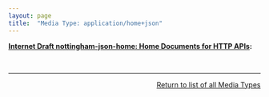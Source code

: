 ```yaml
---
layout: page
title:  "Media Type: application/home+json"
---
```


**[Internet Draft nottingham-json-home: Home Documents for HTTP APIs](/specs/IETF/I-D/nottingham-json-home "This document proposes a &#34;home document&#34; format for non-browser HTTP clients."):** []()

<br/>
<hr/>

<p style="text-align: right"><a href="../media-types">Return to list of all Media Types</a></p>